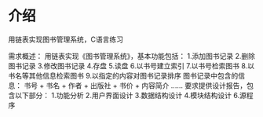 # 介绍
用链表实现图书管理系统，C语言练习

需求概述：
用链表实现《图书管理系统》，基本功能包括：
1.添加图书记录
2.删除图书记录
3.修改图书记录
4.存盘
5.读盘
6.以书号建立索引
7.以书号检索图书
8.以书名等其他信息检索图书
9.以指定的内容对图书记录排序
图书记录中包含的信息：
书号 + 书名 + 作者 + 出版社 + 书价 + 内容简介 ......
要求提供设计报告，包含以下部分：
1.功能分析
2.用户界面设计
3.数据结构设计
4.模块结构设计
6.源程序
